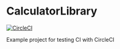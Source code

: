 # CalculatorLibrary
[![CircleCI](https://circleci.com/gh/estraviz/CalculatorLibrary.svg?style=shield)](https://circleci.com/gh/estraviz/CalculatorLibrary)

Example project for testing CI with CircleCI
